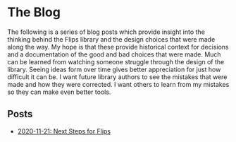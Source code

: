 # The Blog

The following is a series of blog posts which provide insight into the thinking behind the Flips library and the design choices that were made along the way. My hope is that these provide historical context for decisions and a documentation of the good and bad choices that were made. Much can be learned from watching someone struggle through the design of the library. Seeing ideas form over time gives better appreciation for just how difficult it can be. I want future library authors to see the mistakes that were made and how they were corrected. I want others to learn from my mistakes so they can make even better tools.

## Posts

- [2020-11-21: Next Steps for Flips](2020-11-21-next-steps-for-flips/README.md)